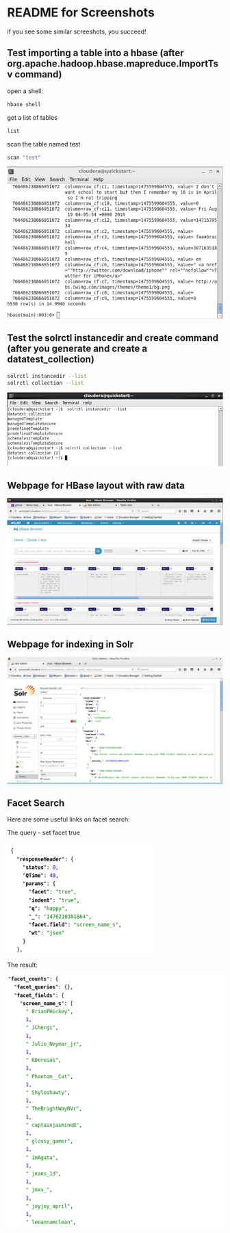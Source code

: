 

# README for Screenshots
if you see some similar screeshots, you succeed!

## Test importing a table into a hbase (after org.apache.hadoop.hbase.mapreduce.ImportTsv command)
open a shell:
```bash
hbase shell
```

get a list of tables
```bash
list
```

scan the table named test
```bash
scan "test"
```
![myimage-alt-tag](https://github.com/CS5604SOLR/Dataset_for_Test/blob/master/screenshots/scan-finish.png)


## Test the solrctl instancedir and create command (after you generate and create a datatest_collection)
```bash
solrctl instancedir --list
solrctl collection --list
```
![myimage-alt-tag](https://github.com/CS5604SOLR/Dataset_for_Test/blob/master/screenshots/collection-list.png)


## Webpage for HBase layout with raw data
![myimage-alt-tag](https://github.com/CS5604SOLR/Dataset_for_Test/blob/master/screenshots/hbaselayout.png)

## Webpage for indexing in Solr
![myimage-alt-tag](https://github.com/CS5604SOLR/Dataset_for_Test/blob/master/screenshots/query.png)

## Facet Search

Here are some useful links on facet search:

The query - set facet true 

![myimage-alt-tag](https://github.com/CS5604SOLR/Dataset_for_Test/blob/master/screenshots/1.png)

The result:

![myimage-alt-tag](https://github.com/CS5604SOLR/Dataset_for_Test/blob/master/screenshots/2.png)
